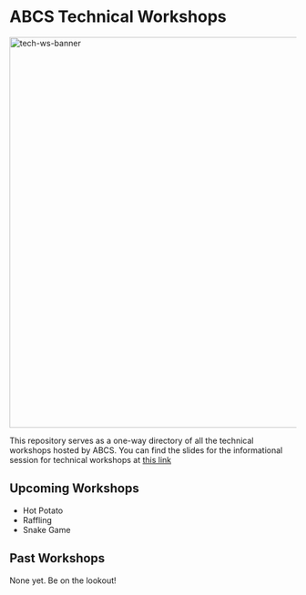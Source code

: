 # ABCS Technical Workshops
<img width="687" alt="tech-ws-banner" src="https://github.com/UT-ABCS/tech-workshops/assets/91110018/d2bc00c6-26db-434b-907a-ffdfcbcd6fcf"> <br />

This repository serves as a one-way directory of all the technical workshops hosted by ABCS. You can find the slides for the informational session for technical workshops at [this link](https://docs.google.com/presentation/d/1mFly4h2b66m_EZagm5tvR_IFqSbQC3uuGXhcmf9tqpA/edit?usp=sharing)

## Upcoming Workshops
- Hot Potato
- Raffling
- Snake Game

## Past Workshops
None yet. Be on the lookout!
